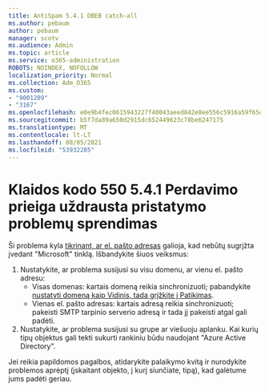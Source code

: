 ```yaml
---
title: AntiSpam 5.4.1 DBEB catch-all
ms.author: pebaum
author: pebaum
manager: scotv
ms.audience: Admin
ms.topic: article
ms.service: o365-administration
ROBOTS: NOINDEX, NOFOLLOW
localization_priority: Normal
ms.collection: Adm_O365
ms.custom:
- "9001209"
- "3167"
ms.openlocfilehash: e0e9b4fec0615943227f40043aeed842e8ee556c5916a59f65e79ce121ec9547
ms.sourcegitcommit: b5f7da89a650d2915dc652449623c78be6247175
ms.translationtype: MT
ms.contentlocale: lt-LT
ms.lasthandoff: 08/05/2021
ms.locfileid: "53932285"
---
```

# <a name="fix-delivery-issues-for-error-code-550-541-relay-access-denied"></a>Klaidos kodo 550 5.4.1 Perdavimo prieiga uždrausta pristatymo problemų sprendimas

Ši problema kyla [tikrinant, ar el. pašto adresas](https://docs.microsoft.com/exchange/mail-flow-best-practices/use-directory-based-edge-blocking) galioja, kad nebūtų sugrįžta įvedant "Microsoft" tinklą. Išbandykite šiuos veiksmus:

1. Nustatykite, ar problema susijusi su visu domenu, ar vienu el. pašto adresu:
    - Visas domenas: kartais domeną reikia sinchronizuoti; pabandykite [nustatyti domeną kaip Vidinis, tada grįžkite į Patikimas](https://docs.microsoft.com/exchange/mail-flow-best-practices/manage-accepted-domains/manage-accepted-domains).
    - Vienas el. pašto adresas: kartais adresą reikia sinchronizuoti; pakeisti SMTP tarpinio serverio adresą ir tada jį pakeisti atgal gali padėti.
2. Nustatykite, ar problema susijusi su grupe ar viešuoju aplanku. Kai kurių tipų objektus gali tekti sukurti rankiniu būdu naudojant "Azure Active Directory".

Jei reikia papildomos pagalbos, atidarykite palaikymo kvitą ir nurodykite problemos aprėptį (įskaitant objekto, į kurį siunčiate, tipą), kad galėtume jums padėti geriau.